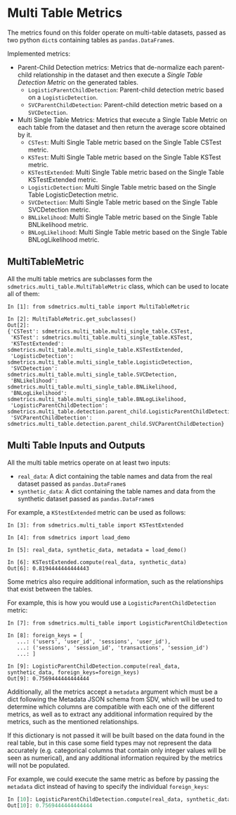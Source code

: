 # Multi Table Metrics

The metrics found on this folder operate on multi-table datasets, passed as two python `dict`s
containing tables as `pandas.DataFrame`s.

Implemented metrics:

* Parent-Child Detection metrics: Metrics that de-normalize each parent-child relationship
  in the dataset and then execute a *Single Table Detection Metric* on the generated tables.
    * `LogisticParentChildDetection`: Parent-child detection metric based on a `LogisticDetection`.
    * `SVCParentChildDetection`: Parent-child detection metric based on a `SVCDetection`.
* Multi Single Table Metrics: Metrics that execute a Single Table Metric on each table from the
  dataset and then return the average score obtained by it.
  * `CSTest`: Multi Single Table metric based on the Single Table CSTest metric.
  * `KSTest`: Multi Single Table metric based on the Single Table KSTest metric.
  * `KSTestExtended`: Multi Single Table metric based on the Single Table KSTestExtended metric.
  * `LogisticDetection`: Multi Single Table metric based on the Single Table LogisticDetection metric.
  * `SVCDetection`: Multi Single Table metric based on the Single Table SVCDetection metric.
  * `BNLikelihood`: Multi Single Table metric based on the Single Table BNLikelihood metric.
  * `BNLogLikelihood`: Multi Single Table metric based on the Single Table BNLogLikelihood metric.

## MultiTableMetric

All the multi table metrics are subclasses form the `sdmetrics.multi_table.MultiTableMetric`
class, which can be used to locate all of them:

```python3
In [1]: from sdmetrics.multi_table import MultiTableMetric

In [2]: MultiTableMetric.get_subclasses()
Out[2]:
{'CSTest': sdmetrics.multi_table.multi_single_table.CSTest,
 'KSTest': sdmetrics.multi_table.multi_single_table.KSTest,
 'KSTestExtended': sdmetrics.multi_table.multi_single_table.KSTestExtended,
 'LogisticDetection': sdmetrics.multi_table.multi_single_table.LogisticDetection,
 'SVCDetection': sdmetrics.multi_table.multi_single_table.SVCDetection,
 'BNLikelihood': sdmetrics.multi_table.multi_single_table.BNLikelihood,
 'BNLogLikelihood': sdmetrics.multi_table.multi_single_table.BNLogLikelihood,
 'LogisticParentChildDetection': sdmetrics.multi_table.detection.parent_child.LogisticParentChildDetection,
 'SVCParentChildDetection': sdmetrics.multi_table.detection.parent_child.SVCParentChildDetection}
```

## Multi Table Inputs and Outputs

All the multi table metrics operate on at least two inputs:

* `real_data`: A dict containing the table names and data from the real dataset passed as
  `pandas.DataFrame`s
* `synthetic_data`: A dict containing the table names and data from the synthetic dataset passed
  as `pandas.DataFrame`s

For example, a `KStestExtended` metric can be used as follows:

```python3
In [3]: from sdmetrics.multi_table import KSTestExtended

In [4]: from sdmetrics import load_demo

In [5]: real_data, synthetic_data, metadata = load_demo()

In [6]: KSTestExtended.compute(real_data, synthetic_data)
Out[6]: 0.8194444444444443
```

Some metrics also require additional information, such as the relationships that exist between
the tables.

For example, this is how you would use a `LogisticParentChildDetection` metric:

```python3
In [7]: from sdmetrics.multi_table import LogisticParentChildDetection

In [8]: foreign_keys = [
   ...: ('users', 'user_id', 'sessions', 'user_id'),
   ...: ('sessions', 'session_id', 'transactions', 'session_id')
   ...: ]

In [9]: LogisticParentChildDetection.compute(real_data, synthetic_data, foreign_keys=foreign_keys)
Out[9]: 0.7569444444444444
```

Additionally, all the metrics accept a `metadata` argument which must be a dict following
the Metadata JSON schema from SDV, which will be used to determine which columns are compatible
with each one of the different metrics, as well as to extract any additional information required
by the metrics, such as the mentioned relationships.

If this dictionary is not passed it will be built based on the data found in the real table,
but in this case some field types may not represent the data accurately (e.g. categorical
columns that contain only integer values will be seen as numerical), and any additional
information required by the metrics will not be populated.

For example, we could execute the same metric as before by passing the `metadata` dict instead
of having to specify the individual `foreign_keys`:

```python
In [10]: LogisticParentChildDetection.compute(real_data, synthetic_data, metadata)
Out[10]: 0.7569444444444444
```
